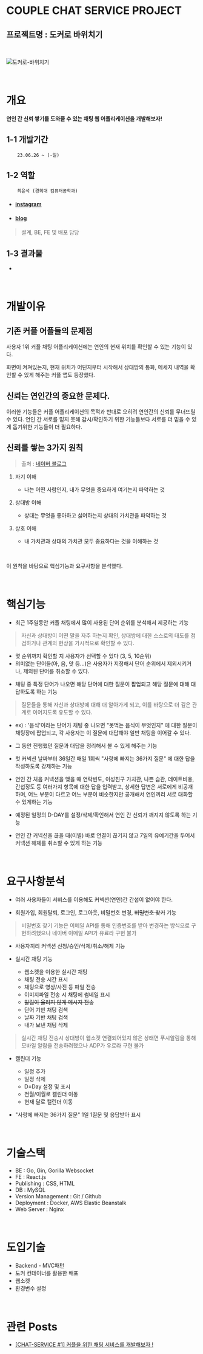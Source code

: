 # COUPLE CHAT SERVICE PROJECT

## **프로젝트명 : 도커로 바위치기**

<br>

![도커로-바위치기](https://github.com/choigonyok/couple-chat-service-project-docker/assets/129271363/2022cff4-9750-484c-b62d-2294f09d2120)


<br>

# **개요**

**연인 간 신뢰 쌓기를 도와줄 수 있는 채팅 웹 어플리케이션을 개발해보자!**

## **1-1 개발기간**

        23.06.26 ~ (-일)

## **1-2 역할**

        최윤석 (경희대 컴퓨터공학과)

* #### [instagram](https://www.instagram.com/choigonyok)

* #### [blog](https://www.choigonyok.com)

> 설계, BE, FE 및 배포 담당

## **1-3 결과물**

-

<br>

# **개발이유**

## **기존 커플 어플들의 문제점**

사용자 1위 커플 채팅 어플리케이션에는 연인의 현재 위치를 확인할 수 있는 기능이 있다.
  
화면이 켜져있는지, 현재 위치가 어딘지부터 시작해서 상대방의 통화, 메세지 내역을 확인할 수 있게 해주는 커플 앱도 등장했다.

## **신뢰는 연인간의 중요한 문제다.**

이러한 기능들은 커플 어플리케이션의 목적과 반대로 오히려 연인간의 신뢰를 무너뜨릴 수 있다.
연인 간 서로를 믿지 못해 감시/확인하기 위한 기능들보다 서로를 더 믿을 수 있게 돕기위한 기능들이 더 필요하다.

## **신뢰를 쌓는 3가지 원칙**
> 출처 : [네이버 블로그](https://post.naver.com/viewer/postView.nhn?volumeNo=27272214&memberNo=253010)

1. 자기 이해
   - 나는 어떤 사람인지, 내가 무엇을 중요하게 여기는지 파악하는 것

2. 상대방 이해
   - 상대는 무엇을 좋아하고 싫어하는지 상대의 가치관을 파악하는 것

3. 상호 이해
   - 내 가치관과 상대의 가치관 모두 중요하다는 것을 이해하는 것

<br>

이 원칙을 바탕으로 핵심기능과 요구사항을 분석했다.

<br>

# **핵심기능**

* 최근 1주일동안 커플 채팅에서 많이 사용된 단어 순위를 분석해서 제공하는 기능

> 자신과 상대방이 어떤 말을 자주 하는지 확인, 상대방에 대한 스스로의 태도를 점검하거나 관계의 현상을 가시적으로 확인할 수 있다.

  - 몇 순위까지 확인할 지 사용자가 선택할 수 있다 (3, 5, 10순위)
  - 의미없는 단어들(아, 음, 앗 등...)은 사용자가 지정해서 단어 순위에서 제외시키거나, 제외된 단어를 취소할 수 있다.
  
* 채팅 중 특정 단어가 나오면 해당 단어에 대한 질문이 팝업되고 해당 질문에 대해 대답하도록 하는 기능
  
> 질문들을 통해 자신과 상대방에 대해 더 알아가게 되고, 이를 바탕으로 더 깊은 관계로 이어지도록 유도할 수 있다.

  - ex) : '음식'이라는 단어가 채팅 중 나오면 "못먹는 음식이 무엇인지" 에 대한 질문이 채팅장에 팝업되고, 각 사용자는 이 질문에 대답해야 일반 채팅을 이어갈 수 있다.
  
* 그 동안 진행했던 질문과 대답을 정리해서 볼 수 있게 해주는 기능
  
* 첫 커넥션 날짜부터 36일간 매일 1회씩 "사랑에 빠지는 36가지 질문" 에 대한 답을 작성하도록 강제하는 기능

* 연인 간 처음 커넥션을 맺을 때 연락빈도, 이성친구 가치관, 나쁜 습관, 데이트비용, 간섭정도 등 여러가지 항목에 대한 답을 입력받고, 상세한 답변은 서로에게 비공개하며, 어느 부분이 다르고 어느 부분이 비슷한지만 공개해서 연인끼리 서로 대화할 수 있게하는 기능

* 예정된 일정의 D-DAY를 설정/삭제/확인해서 연인 간 신뢰가 깨지지 않도록 하는 기능

* 연인 간 커넥션을 끊을 때(이별) 바로 연결이 끊기지 않고 7일의 유예기간을 두어서 커넥션 해제를 취소할 수 있게 하는 기능

<br>

# **요구사항분석**

* 여러 사용자들이 서비스를 이용해도 커넥션(연인)간 간섭이 없어야 한다.

* 회원가입, 회원탈퇴, 로그인, 로그아웃, 비밀번호 변경, ~~비밀번호 찾기~~ 기능

> 비밀번호 찾기 기능은 이메일 API를 통해 인증번호를 받아 변경하는 방식으로 구현하려했으나 네이버 이메일 API가 유료라 구현 불가

* 사용자끼리 커넥션 신청/승인/삭제/취소/해제 기능

* 실시간 채팅 기능
  - 웹소켓을 이용한 실시간 채팅
  - 채팅 전송 시간 표시
  - 채팅으로 영상/사진 등 파일 전송
  - 이미지파일 전송 시 채팅에 썸네일 표시
  - ~~알림이 울리지 않게 메시지 전송~~
  - 단어 기반 채팅 검색
  - 날짜 기반 채팅 검색
  - 내가 보낸 채팅 삭제

> 실시간 채팅 전송시 상대방이 웹소켓 연결되어있지 않은 상태면 푸시알림을 통해 모바일 알람을 전송하려했으나 ADP가 유료라 구현 불가

* 캘린더 기능
  - 일정 추가
  - 일정 삭제
  - D=Day 설정 및 표시
  - 전월/이월로 캘린더 이동
  - 현재 달로 캘린더 이동

* "사랑에 빠지는 36가지 질문" 1일 1질문 및 응답받아 표시

<br>

# **기술스택**

* BE : Go, Gin, Gorilla Websocket
* FE : React.js
* Publishing : CSS, HTML
* DB : MySQL
* Version Management : Git / Github
* Deployment : Docker, AWS Elastic Beanstalk
* Web Server : Nginx
  
<br>

# **도입기술**

* Backend - MVC패턴
* 도커 컨테이너를 활용한 배포
* 웹소켓
* 환경변수 설정

<br>

# **관련 Posts**

* [[CHAT-SERVICE #1] 커플을 위한 채팅 서비스를 개발해보자 !](https://choigonyok.com/post/15)